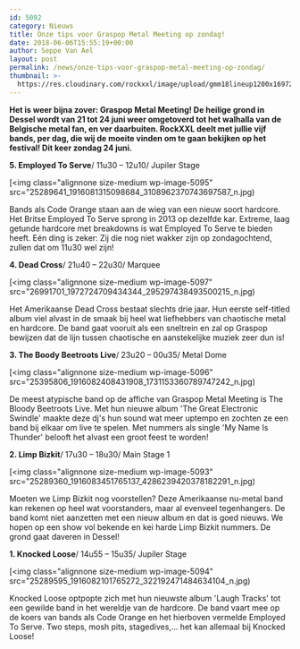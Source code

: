 ```yaml
---
id: 5092
category: Nieuws
title: Onze tips voor Graspop Metal Meeting op zondag!
date: 2018-06-06T15:55:19+00:00
author: Seppe Van Ael
layout: post
permalink: /news/onze-tips-voor-graspop-metal-meeting-op-zondag/
thumbnail: >-
  https://res.cloudinary.com/rockxxl/image/upload/gmm18lineup1200x16972-5.jpg
---
```

**Het is weer bijna zover: Graspop Metal Meeting! De heilige grond in Dessel wordt van 21 tot 24 juni weer omgetoverd tot het walhalla van de Belgische metal fan, en ver daarbuiten. RockXXL deelt met jullie vijf bands, per dag, die wij de moeite vinden om te gaan bekijken op het festival! Dit keer zondag 24 juni.**

**5. Employed To Serve**/ 11u30 – 12u10/ Jupiler Stage

[<img class="alignnone size-medium wp-image-5095" src="25289641_1916081315098684_3108962370743697587_n.jpg)

Bands als Code Orange staan aan de wieg van een nieuw soort hardcore. Het Britse Employed To Serve sprong in 2013 op dezelfde kar. Extreme, laag getunde hardcore met breakdowns is wat Employed To Serve te bieden heeft. Eén ding is zeker: Zij die nog niet wakker zijn op zondagochtend, zullen dat om 11u30 wel zijn!



**4. Dead Cross**/ 21u40 – 22u30/ Marquee

[<img class="alignnone size-medium wp-image-5097" src="26991701_1972724709434344_295297438493500215_n.jpg)

Het Amerikaanse Dead Cross bestaat slechts drie jaar. Hun eerste self-titled album viel alvast in de smaak bij heel wat liefhebbers van chaotische metal en hardcore. De band gaat vooruit als een sneltrein en zal op Graspop bewijzen dat de lijn tussen chaotische en aanstekelijke muziek zeer dun is!



**3. The Boody Beetroots Live**/ 23u20 – 00u35/ Metal Dome

[<img class="alignnone size-medium wp-image-5096" src="25395806_1916082408431908_1731153360789747242_n.jpg)

De meest atypische band op de affiche van Graspop Metal Meeting is The Bloody Beetroots Live. Met hun nieuwe album 'The Great Electronic Swindle' maakte deze dj's hun sound wat meer uptempo en zochten ze een band bij elkaar om live te spelen. Met nummers als single 'My Name Is Thunder' belooft het alvast een groot feest te worden!



**2. Limp Bizkit**/ 17u30 – 18u30/ Main Stage 1

[<img class="alignnone size-medium wp-image-5093" src="25289360_1916083451765137_4286239420378182291_n.jpg)

Moeten we Limp Bizkit nog voorstellen? Deze Amerikaanse nu-metal band kan rekenen op heel wat voorstanders, maar al evenveel tegenhangers. De band komt niet aanzetten met een nieuw album en dat is goed nieuws. We hopen op een show vol bekende en kei harde Limp Bizkit nummers. De grond gaat daveren in Dessel!



**1. Knocked Loose**/ 14u55 – 15u35/ Jupiler Stage

[<img class="alignnone size-medium wp-image-5094" src="25289595_1916082101765272_322192471484634104_n.jpg)

Knocked Loose optpopte zich met hun nieuwste album 'Laugh Tracks' tot een gewilde band in het wereldje van de hardcore. De band vaart mee op de koers van bands als Code Orange en het hierboven vermelde Employed To Serve. Two steps, mosh pits, stagedives,&#8230; het kan allemaal bij Knocked Loose!